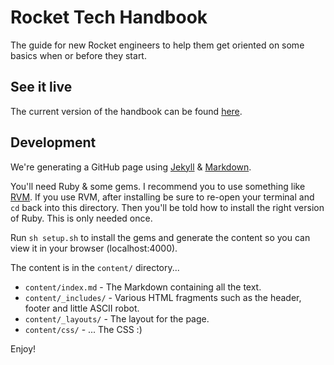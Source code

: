 # Rocket Tech Handbook

The guide for new Rocket engineers to help them get oriented on some basics when or before they start.

## See it live

The current version of the handbook can be found [here](https://github.io/rocket-internet-berlin/RocketTechHandbook).

## Development

We're generating a GitHub page using [Jekyll](https://jekyllrb.com/) & [Markdown](https://daringfireball.net/projects/markdown/).

You'll need Ruby & some gems. I recommend you to use something like [RVM](https://rvm.io).
If you use RVM, after installing be sure to re-open your terminal and `cd` back into this directory.
Then you'll be told how to install the right version of Ruby. This is only needed once.

Run `sh setup.sh` to install the gems and generate the content so you can view it in your browser (localhost:4000).

The content is in the `content/` directory...

   * `content/index.md` - The Markdown containing all the text.
   * `content/_includes/` - Various HTML fragments such as the header, footer and little ASCII robot.
   * `content/_layouts/` - The layout for the page.
   * `content/css/` - ... The CSS :)

Enjoy!
